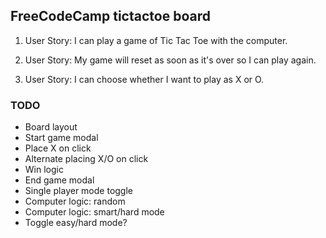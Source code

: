 ## FreeCodeCamp tictactoe board ##

1. User Story: I can play a game of Tic Tac Toe with the computer.

2. User Story: My game will reset as soon as it's over so I can play again.

3. User Story: I can choose whether I want to play as X or O.

### TODO ###
- Board layout
- Start game modal
- Place X on click
- Alternate placing X/O on click
- Win logic
- End game modal
- Single player mode toggle
- Computer logic: random
- Computer logic: smart/hard mode
- Toggle easy/hard mode?
